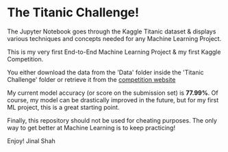 # The Titanic Challenge!
The Jupyter Notebook goes through the Kaggle Titanic dataset & displays various techniques and concepts needed for any Machine Learning Project.  
  
This is my very first End-to-End Machine Learning Project & my first Kaggle Competition.  
  
You either download the data from the 'Data' folder inside the 'Titanic Challenge' folder or retrieve it from the [competition website](https://www.kaggle.com/c/titanic/overview)  
  
My current model accuracy (or score on the submission set) is __77.99%__. Of course, my model can be drastically improved in the future, but for my first ML project, this is a great starting point.  
  
Finally, this repository should not be used for cheating purposes. The only way to get better at Machine Learning is to keep practicing!  
  
Enjoy!
Jinal Shah

